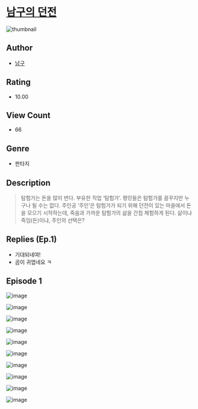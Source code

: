 # [남구의 던전](https://comic.naver.com/challenge/list?titleId=811146)
![thumbnail](https://image-comic.pstatic.net/user_contents_data/challenge_comic/2023/05/25/367107/upload_7005693785773586485_480x623.jpeg)

## Author
- [남구](https://comic.naver.com/artistTitle?id=367107)

## Rating
- 10.00

## View Count
- 66

## Genre
- 판타지

## Description
> 탐험가는 돈을 많이 번다. 부유한 직업 ‘탐험가’. 평민들은 탐험가를 꿈꾸지만 누구나 될 수는 없다. 주인공 ‘주인’은 탐험가가 되기 위해 던전이 있는 마을에서 돈을 모으기 시작하는데, 죽음과 가까운 탐험가의 삶을 간접 체험하게 된다. 삶이냐 죽임(돈)이냐, 주인의 선택은?

## Replies (Ep.1)
- 기대되네여!
- 곰이 귀엽네요 ㅋ

## Episode 1
![image](https://image-comic.pstatic.net/user_contents_data/challenge_comic/2023/05/25/367107/upload_7291435979292304945.jpeg)

![image](https://image-comic.pstatic.net/user_contents_data/challenge_comic/2023/05/25/367107/upload_3630805515756724531.jpeg)

![image](https://image-comic.pstatic.net/user_contents_data/challenge_comic/2023/05/25/367107/upload_3833516783690723685.jpeg)

![image](https://image-comic.pstatic.net/user_contents_data/challenge_comic/2023/05/25/367107/upload_7365745179803203685.jpeg)

![image](https://image-comic.pstatic.net/user_contents_data/challenge_comic/2023/05/25/367107/upload_3702628927427393593.jpeg)

![image](https://image-comic.pstatic.net/user_contents_data/challenge_comic/2023/05/25/367107/upload_4121975863324468275.jpeg)

![image](https://image-comic.pstatic.net/user_contents_data/challenge_comic/2023/05/25/367107/upload_3486738513623464291.jpeg)

![image](https://image-comic.pstatic.net/user_contents_data/challenge_comic/2023/05/25/367107/upload_3834594519848018487.jpeg)

![image](https://image-comic.pstatic.net/user_contents_data/challenge_comic/2023/05/25/367107/upload_4120854562556295479.jpeg)

![image](https://image-comic.pstatic.net/user_contents_data/challenge_comic/2023/05/25/367107/upload_3760558900097147192.jpeg)
